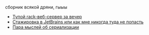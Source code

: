 сборник всякой дряни, гыыы

- [Тупой rack-веб-сервер за вечер](https://katkitkat.ru/posts/tiny-rack-web-server-in-ruby)
- [Стажировка в JetBrains или как мне никогда туда не попасть](https://katkitkat.ru/posts/jetbrains-test)
- [Пара мыслей об сериализации](https://katkitkat.ru/posts/a-couple-of-thoughts-on-serialization/)
